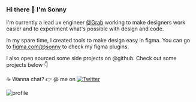 ### Hi there 👋  I'm Sonny

I'm currently a lead ux engineer [@Grab](https://grab.com) working to make designers work easier and to experiment what's possible with design and code.

In my spare time, I created tools to make design easy in figma. You can go to [figma.com/@sonny](https://figma.com/@sonny) to check my figma plugins.

I also open sourced some side projects on @github. Check out some projects below 👇

☕ Wanna chat? 👉 @ me on [![Twitter](https://img.shields.io/twitter/follow/sonnylazuardi?label=Follow&style=social)](https://twitter.com/sonnylazuardi)

![profile](https://pixel-profile.vercel.app/api/github-stats?username=sonnylazuardi&screen_effect=true)
